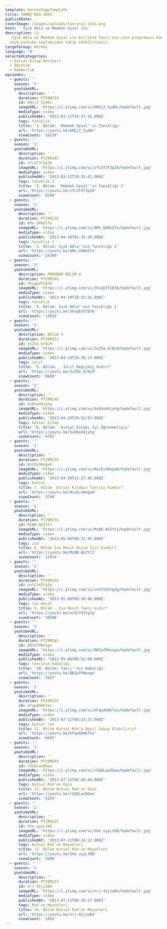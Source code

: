 ```yaml
---
template: SeriesPageTemplate
title: TANRI'NIN SÖZÜ
publishDate: .
coverImage: /images/uploads/tanrının-sözü.png
host: ' Işık Abla ve Memduh Uysal ile'
description: |2-
   Işık Abla ve Memduh Uysal ile birlikte Tanrı'nın sözü programını Kanal Hayat ekranlarından 
  veya youtube sayfamızdan takip edebilirsiniz.
targetGroup: Herkes
language: '0'
selectedCategories:
  - Kutsal Kitap Dersleri
  - Öğretim
  - Rehberlik
episodes:
  - guests: ''
    season: '1'
    youtubeURL:
      description: ' '
      duration: PT29M23S
      id: 6NSjZ_5yd0c
      imageURL: 'https://i.ytimg.com/vi/6NSjZ_5yd0c/hqdefault.jpg'
      mediaType: video
      publishedAt: '2013-03-12T14:37:16.000Z'
      tags: tanıklık
      title: '1. Bölüm:  Memduh Uysal''ın Tanıklığı'
      url: 'https://youtu.be/6NSjZ_5yd0c'
      viewCount: '16278'
  - guests: ''
    season: '1'
    youtubeURL:
      description: ' '
      duration: PT29M24S
      id: zfLST3f3p28
      imageURL: 'https://i.ytimg.com/vi/zfLST3f3p28/hqdefault.jpg'
      mediaType: video
      publishedAt: '2013-03-12T20:35:41.000Z'
      tags: tanıklık 2
      title: '2. Bölüm:  Memduh Uysal''ın Tanıklığı 2'
      url: 'https://youtu.be/zfLST3f3p28'
      viewCount: '8289'
  - guests: ''
    season: '1'
    youtubeURL:
      description: ''
      duration: PT29M23S
      id: AMn_GKWUITo
      imageURL: 'https://i.ytimg.com/vi/AMn_GKWUITo/hqdefault.jpg'
      mediaType: video
      publishedAt: '2013-04-18T01:35:20.000Z'
      tags: tanıklık 1
      title: '3. Bölüm: Işık Abla''nın Tanıklığı 1'
      url: 'https://youtu.be/AMn_GKWUITo'
      viewCount: '24380'
  - guests: ''
    season: '1'
    youtubeURL:
      description: PROGRAM BÖLÜM 4
      duration: PT29M24S
      id: 3hxqEdTCQ7A
      imageURL: 'https://i.ytimg.com/vi/3hxqEdTCQ7A/hqdefault.jpg'
      mediaType: video
      publishedAt: '2013-04-19T18:33:31.000Z'
      tags: tanıklık
      title: '4. Bölüm: Işık Abla''nın Tanıklığı 2'
      url: 'https://youtu.be/3hxqEdTCQ7A'
      viewCount: '13832'
  - guests: ''
    season: '1'
    youtubeURL:
      description: Bölüm 5
      duration: PT29M21S
      id: 3vZ5m_brbLM
      imageURL: 'https://i.ytimg.com/vi/3vZ5m_brbLM/hqdefault.jpg'
      mediaType: video
      publishedAt: '2013-04-19T20:30:17.000Z'
      tags: incil
      title: '5. Bölüm: , İncil Değişmiş midir?'
      url: 'https://youtu.be/3vZ5m_brbLM'
      viewCount: '8680'
  - guests: ''
    season: '1'
    youtubeURL:
      description: ''
      duration: PT29M24S
      id: bxb5od4jyhg
      imageURL: 'https://i.ytimg.com/vi/bxb5od4jyhg/hqdefault.jpg'
      mediaType: video
      publishedAt: '2013-04-20T20:52:53.000Z'
      tags: kutsal kitap
      title: '6. Bölüm:  Kutsal Kitabı İyi Öğrenmeliyiz'
      url: 'https://youtu.be/bxb5od4jyhg'
      viewCount: '4701'
  - guests: ''
    season: '1'
    youtubeURL:
      description: ''
      duration: PT29M23S
      id: NscEv1Wxga0
      imageURL: 'https://i.ytimg.com/vi/NscEv1Wxga0/hqdefault.jpg'
      mediaType: video
      publishedAt: '2013-04-20T21:27:46.000Z'
      tags: kutsal
      title: 7. Bölüm  Kutsal Kitabın Tanrısı Kimdir?
      url: 'https://youtu.be/NscEv1Wxga0'
      viewCount: '3749'
  - guests: ''
    season: '1'
    youtubeURL:
      description: ''
      duration: PT29M25S
      id: MzBB-AGZYtI
      imageURL: 'https://i.ytimg.com/vi/MzBB-AGZYtI/hqdefault.jpg'
      mediaType: video
      publishedAt: '2013-05-06T08:22:45.000Z'
      tags: isa
      title: 8. Bölüm İsa Mesih Bizim İçin Kimdir?
      url: 'https://youtu.be/MzBB-AGZYtI'
      viewCount: '12976'
  - guests: ''
    season: '1'
    youtubeURL:
      description: ''
      duration: PT29M25S
      id: unSCV43tg3g
      imageURL: 'https://i.ytimg.com/vi/unSCV43tg3g/hqdefault.jpg'
      mediaType: video
      publishedAt: '2013-05-06T08:26:06.000Z'
      tags: isa mesih
      title: 9. Bölüm - İsa Mesih Tanrı'mıdır?
      url: 'https://youtu.be/unSCV43tg3g'
      viewCount: '20508'
  - guests: ''
    season: '1'
    youtubeURL:
      description: ''
      duration: PT29M24S
      id: BBZwfPWosgo
      imageURL: 'https://i.ytimg.com/vi/BBZwfPWosgo/hqdefault.jpg'
      mediaType: video
      publishedAt: '2013-05-06T08:52:08.000Z'
      tags: tanrının babalığı
      title: '10. Bölüm: Tanrı''nın Babalığı'
      url: 'https://youtu.be/BBZwfPWosgo'
      viewCount: '3437'
  - guests: ''
    season: '1'
    youtubeURL:
      description: ''
      duration: PT29M25S
      id: kFqoAbWGToo
      imageURL: 'https://i.ytimg.com/vi/kFqoAbWGToo/hqdefault.jpg'
      mediaType: video
      publishedAt: '2013-07-11T08:23:33.000Z'
      tags: kutsal ruh
      title: 11. Bölüm Kutsal Ruh'a Nasıl Sahip Olabiliriz?
      url: 'https://youtu.be/kFqoAbWGToo'
      viewCount: '6605'
  - guests: ''
    season: '1'
    youtubeURL:
      description: ''
      duration: PT29M24S
      id: rGGDLauOGwo
      imageURL: 'https://i.ytimg.com/vi/rGGDLauOGwo/hqdefault.jpg'
      mediaType: video
      publishedAt: '2013-07-11T08:40:40.000Z'
      tags: Kutsal Ruh'un Gücü
      title: 12. Bölüm Kutsal Ruh'un Gücü
      url: 'https://youtu.be/rGGDLauOGwo'
      viewCount: '5193'
  - guests: ''
    season: '1'
    youtubeURL:
      description: ''
      duration: PT29M23S
      id: She_uyyLtHQ
      imageURL: 'https://i.ytimg.com/vi/She_uyyLtHQ/hqdefault.jpg'
      mediaType: video
      publishedAt: '2013-07-11T08:24:22.000Z'
      tags: Kutsal Ruh'un Meyveleri
      title: 13. Bölüm Kutsal Ruh'un Meyveleri
      url: 'https://youtu.be/She_uyyLtHQ'
      viewCount: '2600'
  - guests: ''
    season: '1'
    youtubeURL:
      description: ''
      duration: PT29M22S
      id: nrj-42jzuB4
      imageURL: 'https://i.ytimg.com/vi/nrj-42jzuB4/hqdefault.jpg'
      mediaType: video
      publishedAt: '2013-07-11T08:26:17.000Z'
      tags: Ruh'un Meyveleri
      title: 14. Bölüm Kutsal Ruh'un Meyveleri
      url: 'https://youtu.be/nrj-42jzuB4'
      viewCount: '1893'
---
```


